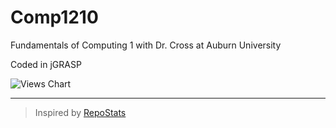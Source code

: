 # Comp1210
Fundamentals of Computing 1 with Dr. Cross at Auburn University

Coded in jGRASP

![Views Chart](https://repostatscharts.s3.us-east-2.amazonaws.com/MatthewsRepos/Comp1210_ViewsChart.png?)

---

> Inspired by [RepoStats](https://github.com/wumphlett/repostats)
